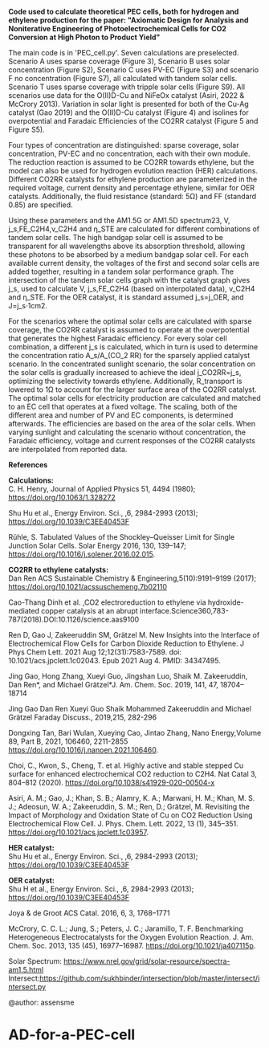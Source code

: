 **Code used to calculate theoretical PEC cells, both for hydrogen and ethylene production for the paper: 
"Axiomatic Design for Analysis and Noniterative Engineering of Photoelectrochemical Cells for CO2 Conversion at High Photon to Product Yield"**

The main code is in 'PEC_cell.py'. Seven calculations are preselected. Scenario A uses sparse coverage (Figure 3), Scenario B uses solar concentration (Figure S2), Scenario C uses PV-EC (Figure S3) and scenario F no concentration (Figure S7), all calculated with tandem solar cells. Scenario T uses sparse coverage with tripple solar cells (Figure S9). All scenarios use data for the O(II)D-Cu and NiFeOx catalyst (Asiri, 2022 & McCrory 2013). Variation in solar light is presented for both of the Cu-Ag catalyst (Gao 2019) and the O(II)D-Cu catalyst (Figure 4) and isolines for overpotential and Faradaic Efficiencies of the CO2RR catalyst (Figure 5 and Figure S5).    

Four types of concentration are distinguished: sparse coverage, solar concentration, PV-EC and no concentration, each with their own module. 
The reduction reaction is assumed to be CO2RR towards ethylene, but the model can also be used for hydrogen evolution reaction (HER) calculations. 
Different CO2RR catalysts for ethylene production are parameterized in the required voltage, current density and percentage ethylene, similar for OER catalysts.
Additionally, the fluid resistance (standard: 5Ω) and FF (standard 0.85) are specified. 

Using these parameters and the AM1.5G or AM1.5D spectrum23, V, j_s,FE_C2H4,ν_C2H4 and η_STE are calculated for different combinations of tandem solar cells. 
The high bandgap solar cell is assumed to be transparent for all wavelengths above its absorption threshold, allowing these photons to be absorbed by a medium bandgap solar cell. For each available current density, the voltages of the first and second solar cells are added together, resulting in a tandem solar performance graph. The intersection of the tandem solar cells graph with the catalyst graph gives j_s, used to calculate V, j_s,FE_C2H4 (based on interpolated data), ν_C2H4 and η_STE. For the OER catalyst, it is standard assumed j_s=j_OER, and J=j_s⋅1cm2. 

For the scenarios where the optimal solar cells are calculated with sparse coverage, the CO2RR catalyst is assumed to operate at the overpotential that generates the highest Faradaic efficiency. For every solar cell combination, a different j_s is calculated, which in turn is used to determine the concentration ratio A_s/A_(CO_2 RR) for the sparsely applied catalyst scenario. In the concentrated sunlight scenario, the solar concentration on the solar cells is gradually increased to achieve the ideal j_CO2RR=j_s, optimizing the selectivity towards ethylene. Additionally, R_transport is lowered to 1Ω to account for the larger surface area of the CO2RR catalyst. The optimal solar cells for electricity production are calculated and matched to an EC cell that operates at a fixed voltage. The scaling, both of the different area and number of PV and EC components, is determined afterwards. The efficiencies are based on the area of the solar cells. 
When varying sunlight and calculating the scenario without concentration, the Faradaic  efficiency, voltage and current responses of the CO2RR catalysts are interpolated from reported data.

**References**

**Calculations:**  
C. H. Henry, Journal of Applied Physics 51, 4494 (1980); https://doi.org/10.1063/1.328272

Shu Hu et al., Energy Environ. Sci., ,6, 2984-2993 (2013); https://doi.org/10.1039/C3EE40453F

Rühle, S. Tabulated Values of the Shockley–Queisser Limit for Single Junction Solar Cells. Solar Energy 2016, 130, 139–147; https://doi.org/10.1016/j.solener.2016.02.015.


**CO2RR to ethylene catalysts:**  
Dan Ren ACS Sustainable Chemistry & Engineering,5(10):9191–9199 (2017); https://doi.org/10.1021/acssuschemeng.7b02110

Cao-Thang Dinh et al. ,CO2 electroreduction to ethylene via hydroxide-mediated copper catalysis at an abrupt interface.Science360,783-787(2018).DOI:10.1126/science.aas9100

Ren D, Gao J, Zakeeruddin SM, Grätzel M. New Insights into the Interface of Electrochemical Flow Cells for Carbon Dioxide Reduction to Ethylene. J Phys Chem Lett. 2021 Aug 12;12(31):7583-7589. doi: 10.1021/acs.jpclett.1c02043. Epub 2021 Aug 4. PMID: 34347495.

Jing Gao, Hong Zhang, Xueyi Guo, Jingshan Luo, Shaik M. Zakeeruddin, Dan Ren*, and Michael Grätzel*J. Am. Chem. Soc. 2019, 141, 47, 18704–18714

Jing Gao  Dan Ren Xueyi Guo Shaik Mohammed Zakeeruddin and  Michael Grätzel  Faraday Discuss., 2019,215, 282-296

Dongxing Tan, Bari Wulan, Xueying Cao, Jintao Zhang, Nano Energy,Volume 89, Part B, 2021, 106460, 2211-2855 https://doi.org/10.1016/j.nanoen.2021.106460.

Choi, C., Kwon, S., Cheng, T. et al. Highly active and stable stepped Cu surface for enhanced electrochemical CO2 reduction to C2H4. Nat Catal 3, 804–812 (2020). https://doi.org/10.1038/s41929-020-00504-x

Asiri, A. M.; Gao, J.; Khan, S. B.; Alamry, K. A.; Marwani, H. M.; Khan, M. S. J.; Adeosun, W. A.; Zakeeruddin, S. M.; Ren, D.; Grätzel, M. Revisiting the Impact of Morphology and Oxidation State of Cu on CO2 Reduction Using Electrochemical Flow Cell. J. Phys. Chem. Lett. 2022, 13 (1), 345–351. https://doi.org/10.1021/acs.jpclett.1c03957.

**HER catalyst:**  
Shu Hu et al., Energy Environ. Sci., ,6, 2984-2993 (2013); https://doi.org/10.1039/C3EE40453F

**OER catalyst:**  
Shu H et al., Energy Environ. Sci., ,6, 2984-2993 (2013); https://doi.org/10.1039/C3EE40453F

Joya & de Groot ACS Catal. 2016, 6, 3, 1768–1771

McCrory, C. C. L.; Jung, S.; Peters, J. C.; Jaramillo, T. F. Benchmarking Heterogeneous Electrocatalysts for the Oxygen Evolution Reaction. J. Am. Chem. Soc. 2013, 135 (45), 16977–16987. https://doi.org/10.1021/ja407115p.  



Solar Spectrum: https://www.nrel.gov/grid/solar-resource/spectra-am1.5.html
Intersect:https://github.com/sukhbinder/intersection/blob/master/intersect/intersect.py

@author: assensme

# AD-for-a-PEC-cell
